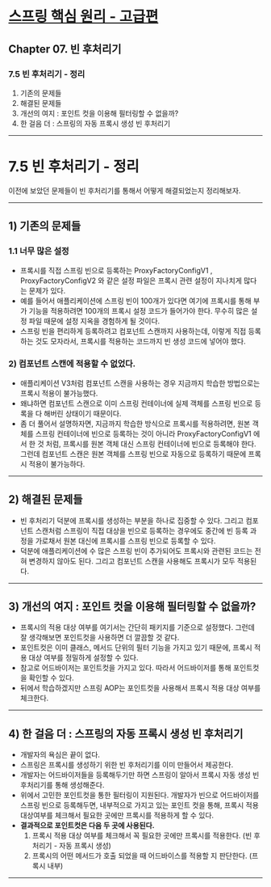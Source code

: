 # <a href = "../README.md" target="_blank">스프링 핵심 원리 - 고급편</a>
## Chapter 07. 빈 후처리기
### 7.5 빈 후처리기 - 정리
1) 기존의 문제들
2) 해결된 문제들
3) 개선의 여지 : 포인트 컷을 이용해 필터링할 수 없을까?
4) 한 걸음 더 : 스프링의 자동 프록시 생성 빈 후처리기
---

# 7.5 빈 후처리기 - 정리
이전에 보았던 문제들이 빈 후처리기를 통해서 어떻게 해결되었는지 정리해보자.

---

## 1) 기존의 문제들


### 1.1 너무 많은 설정
- 프록시를 직접 스프링 빈으로 등록하는 ProxyFactoryConfigV1 , ProxyFactoryConfigV2 와 같은 설정
파일은 프록시 관련 설정이 지나치게 많다는 문제가 있다.
- 예를 들어서 애플리케이션에 스프링 빈이 100개가 있다면 여기에 프록시를 통해 부가 기능을 적용하려면
100개의 프록시 설정 코드가 들어가야 한다. 무수히 많은 설정 파일 때문에 설정 지옥을 경험하게 될
것이다.
- 스프링 빈을 편리하게 등록하려고 컴포넌트 스캔까지 사용하는데, 이렇게 직접 등록하는 것도 모자라서,
프록시를 적용하는 코드까지 빈 생성 코드에 넣어야 했다.

### 2) 컴포넌트 스캔에 적용할 수 없었다.
- 애플리케이션 V3처럼 컴포넌트 스캔을 사용하는 경우 지금까지 학습한 방법으로는 프록시 적용이
불가능했다.
- 왜냐하면 컴포넌트 스캔으로 이미 스프링 컨테이너에 실제 객체를 스프링 빈으로 등록을 다 해버린
상태이기 때문이다.
- 좀 더 풀어서 설명하자면, 지금까지 학습한 방식으로 프록시를 적용하려면, 원본 객체를 스프링 컨테이너에
빈으로 등록하는 것이 아니라 ProxyFactoryConfigV1 에서 한 것 처럼, 프록시를 원본 객체 대신 스프링
컨테이너에 빈으로 등록해야 한다. 그런데 컴포넌트 스캔은 원본 객체를 스프링 빈으로 자동으로 등록하기
때문에 프록시 적용이 불가능하다.

---

## 2) 해결된 문제들
- 빈 후처리기 덕분에 프록시를 생성하는 부분을 하나로 집중할 수 있다. 그리고 컴포넌트 스캔처럼 스프링이
직접 대상을 빈으로 등록하는 경우에도 중간에 빈 등록 과정을 가로채서 원본 대신에 프록시를 스프링
빈으로 등록할 수 있다.
- 덕분에 애플리케이션에 수 많은 스프링 빈이 추가되어도 프록시와 관련된 코드는 전혀 변경하지 않아도
된다. 그리고 컴포넌트 스캔을 사용해도 프록시가 모두 적용된다.

---

## 3) 개선의 여지 : 포인트 컷을 이용해 필터링할 수 없을까?
- 프록시의 적용 대상 여부를 여기서는 간단히 패키지를 기준으로 설정했다. 그런데 잘 생각해보면
포인트컷을 사용하면 더 깔끔할 것 같다.
- 포인트컷은 이미 클래스, 메서드 단위의 필터 기능을 가지고 있기 때문에, 프록시 적용 대상 여부를 정밀하게
설정할 수 있다.
- 참고로 어드바이저는 포인트컷을 가지고 있다. 따라서 어드바이저를 통해 포인트컷을 확인할 수 있다.
- 뒤에서 학습하겠지만 스프링 AOP는 포인트컷을 사용해서 프록시 적용 대상 여부를 체크한다.

---

## 4) 한 걸음 더 : 스프링의 자동 프록시 생성 빈 후처리기
- 개발자의 욕심은 끝이 없다.
- 스프링은 프록시를 생성하기 위한 빈 후처리기를 이미 만들어서 제공한다.
- 개발자는 어드바이저들을 등록해두기만 하면 스프링이 알아서 프록시 자동 생성 빈 후처리기를 통해 생성해준다.
- 위에서 고민한 포인트컷을 통한 필터링이 지원된다. 개발자가 빈으로 어드바이저를 스프링 빈으로 등록해두면, 
내부적으로 가지고 있는 포인트 컷을 통해, 프록시 적용 대상여부를 체크해서 필요한 곳에만 프록시를 적용하게 할 수 있다. 
- **결과적으로 포인트컷은 다음 두 곳에 사용된다.**
  1. 프록시 적용 대상 여부를 체크해서 꼭 필요한 곳에만 프록시를 적용한다. (빈 후처리기 - 자동 프록시 생성)
  2. 프록시의 어떤 메서드가 호출 되었을 때 어드바이스를 적용할 지 판단한다. (프록시 내부)

---
